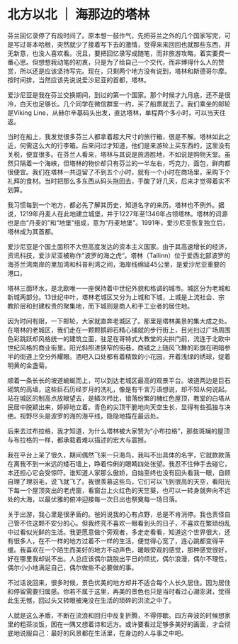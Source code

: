 # 北方以北 ｜ 海那边的塔林

芬兰回忆录停了有段时间了。原本想一鼓作气，先把芬兰之外的几个国家写完，可是写过哥本哈根，突然就少了接着写下去的激情，觉得来来回回也就那些东西，并无新意，也没人喜欢看。况且，要把回忆录写成随笔，而非旅游攻略，着实要费一番心思。但想想我动笔的初衷，只是为了给自己一个交代，而非博得什么人的赞赏，所以还是应该坚持写完。现在，只剩两个地方没有说到，塔林和斯德哥尔摩。按时间排，当然应该先说说爱沙尼亚的首都，塔林。



爱沙尼亚是我在芬兰交换期间，到过的第一个国家。那个时候才九月底，还不是很冷，白天也足够长。几个同学在微信群里一约，买了船票就去了。我们乘坐的邮轮是Viking Line，从赫尔辛基码头出发，直达塔林，单程两个多小时，可以当天往返。



当时在船上，我发觉很多芬兰人都拿着超大尺寸的旅行箱，很是不解。塔林如此之近，何需这么大的行李箱。后来问过才知道，他们是来游轮上买东西的，这里没有关税，便宜很多。在芬兰人看来，塔林与其说是旅游胜地，不如说是购物天堂。虽然只隔着一个海峡，但塔林的物价却只有芬兰的一半左右，巧克力，面包，鲜肉都很便宜。我们在塔林一共逗留了不到五个小时，就有一个小时在商场里，采购下个礼拜的食材。当时把那么多东西从码头拖回去，手酸了好几天，后来才觉得着实不划算。

 

我习惯每到一个地方，都必先了解其历史，知道名字的来历。塔林也不例外。据说，1219年丹麦人在此地建立城堡，并于1227年至1346年占领塔林。塔林的词源也是由“丹麦的”和“地堡”组成，意为“丹麦地堡”。1991年，爱沙尼亚恢复独立后，塔林成为其首都。

 

爱沙尼亚是个国土面积不大但高度发达的资本主义国家。由于其高速增长的经济，资讯科技，爱沙尼亚被称作”波罗的海之虎“。塔林（Tallinn）位于爱西北部波罗的海芬兰湾南岸的里加湾和科普利湾之间，海岸线绵延45公里，是爱沙尼亚重要的港口。

 

塔林三面环水，是北欧唯一一座保持着中世纪外貌和格调的城市。城区分为老城和新城两部分。13世纪中叶，塔林老城区又分为上城和下城，上城是上流社会、宗教阶层和封建权贵的聚集地，而下城则是商人和手工业者的居住地。

 

因为时间有限，一下邮轮，大家就直奔老城区了。那里是塔林美景的集大成之处。在塔林的老城区，我们走在一颗颗鹅卵石精心铺就的步行街上，目光扫过广场周围色彩跳跃却风格统一的建筑立面，驻足在哥特式大教堂的尖拱门前，流连于北欧中世纪风格的商业街里。阳光斜照进狭窄的街巷，商铺之上随风飞舞的彩旗在明暗参半的街道上空分外耀眼。酒吧入口处都有着精致的小花园，开着浅绿的绣球，绽着明黄的金盏菊。



顺着一条长长的坡道蜿蜒而上，可以到达老城区最高的观景平台。坡道两边是巨石砌筑的高墙，这些巨石历经岁月的洗礼，像是有千言万语想说，却不知从何说起。站在城区的制高点放眼望去，是鳞次栉比，错落纷繁的赭红色屋顶，教堂的白塔从民居中脱颖出来，婷婷地立着。青色的尖顶干脆地向天空生长，显得有些孤独与决绝。视野尽头是波罗的海的海平线，隐隐地描在最远处。



后来去过布拉格，我才知道，为什么塔林被大家赞为“小布拉格”，那些斑斓的屋顶与布拉格的一样，都承载着难以描述的宏大与震撼。

我在平台上呆了很久，期间偶然飞来一只海鸟，我叫不出具体的名字，它就款款落在离我不到一米远的矮石墙上，睁着伶俐的眼睛四处张望。我忍不住伸手去碰它，本还担心它会受惊吓。谁知道人家那么傲娇，自始至终也没有回头看我一眼，自顾自理了理羽毛，说飞就飞了。我很羡慕这些鸟，它们可以飞到很高的天空，看阳光下每一个屋顶突出的老虎窗，看窗台上火红色的天竺葵，也可以一转身就奔向不远处的大海，以最优雅的俯冲迎接每一次日出也祭奠每一场日落。

 

关于出游，我心里是很矛盾的。爸妈说我的心有点野，总是不肯消停。我也责怪自己管不住这颗不安分的心。但我终究不喜欢一眼看到头的日子，不喜欢在繁琐纷乱中过看似光鲜的生活。我更愿意做个旁观者，多走走看看，知道这个世界很大，还有很多人，在不一样的地方过着不一样的生活，便觉得心宽了，连心跳都变得平缓。我喜欢在一个陌生而美好的地方不动声色，暖眼旁观的感觉，那种感觉很好，好在哪里我却说不出。人总应该偶尔跳脱出平日的烦扰，偶尔浪漫，偶尔不理性，偶尔小小地满足自己，偶尔做些不必要做的事。

 

不过话说回来，很多时候，景色优美的地方却并不适合每个人长久居住。因为居住和停留需要归属感。你若不属于这里，再美的景色也只是当时看过心潮澎湃，觉得此生无憾，回过头又转眼被淹没在生活的琐碎的洪流之中了。



人就是这么矛盾，不断在流浪和回归中反复折腾，不得停歇。四方奔波的时候想家里的粗茶淡饭，困在一隅又想着诗和远方。或许要看过足够多美好的画面，才会彻底地说服自己：最好的风景都在生活里，在身边的人与事之中吧。


